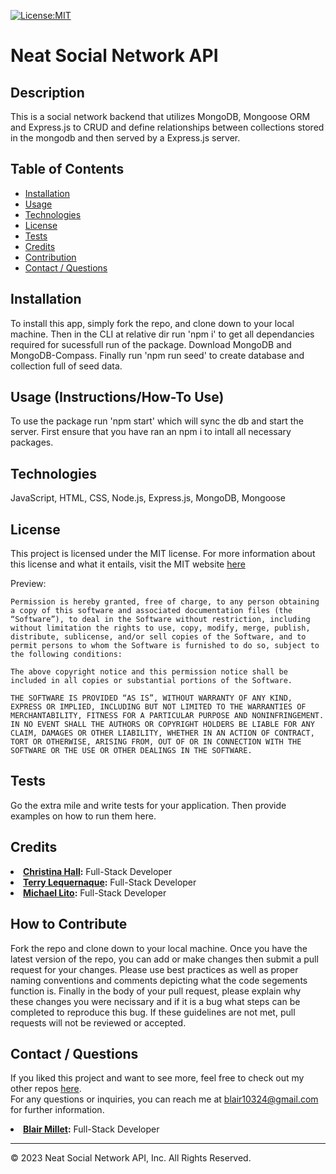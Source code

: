 [![License:MIT](https://img.shields.io/badge/License-MIT-yellow.svg)](https://opensource.org/licenses/MIT)

# Neat Social Network API

## Description
This is a social network backend that utilizes MongoDB, Mongoose ORM and Express.js to CRUD and define relationships between collections stored in the mongodb and then served by a Express.js server.


## Table of Contents
- [Installation](#installation)
- [Usage](#usage)
- [Technologies](#technologies)
- [License](#license)
- [Tests](#tests)
- [Credits](#credits)
- [Contribution](#how-to-contribute)
- [Contact / Questions](#contact--questions)


## Installation
To install this app, simply fork the repo, and clone down to your local machine. Then in the CLI at relative dir run 'npm i' to get all dependancies required for sucessfull run of the package. Download MongoDB and MongoDB-Compass. Finally run 'npm run seed' to create database and collection full of seed data.


## Usage (Instructions/How-To Use)
To use the package run 'npm start' which will sync the db and start the server.
First ensure that you have ran an npm i to intall all necessary packages. 


## Technologies
JavaScript, HTML, CSS, Node.js, Express.js, MongoDB, Mongoose


## License
This project is licensed under the MIT license. For more information about this license and what it entails, visit the MIT website <a href="https://opensource.org/licenses/MIT">here</a>

Preview:

    Permission is hereby granted, free of charge, to any person obtaining a copy of this software and associated documentation files (the “Software”), to deal in the Software without restriction, including without limitation the rights to use, copy, modify, merge, publish, distribute, sublicense, and/or sell copies of the Software, and to permit persons to whom the Software is furnished to do so, subject to the following conditions:

    The above copyright notice and this permission notice shall be included in all copies or substantial portions of the Software.

    THE SOFTWARE IS PROVIDED “AS IS”, WITHOUT WARRANTY OF ANY KIND, EXPRESS OR IMPLIED, INCLUDING BUT NOT LIMITED TO THE WARRANTIES OF MERCHANTABILITY, FITNESS FOR A PARTICULAR PURPOSE AND NONINFRINGEMENT. IN NO EVENT SHALL THE AUTHORS OR COPYRIGHT HOLDERS BE LIABLE FOR ANY CLAIM, DAMAGES OR OTHER LIABILITY, WHETHER IN AN ACTION OF CONTRACT, TORT OR OTHERWISE, ARISING FROM, OUT OF OR IN CONNECTION WITH THE SOFTWARE OR THE USE OR OTHER DEALINGS IN THE SOFTWARE.


## Tests
Go the extra mile and write tests for your application. Then provide examples on how to run them here.



## Credits
<li><strong><a href="https://github.com/alc0ve" target="_blank">Christina Hall</a>:</strong> Full-Stack Developer</li> 
<li><strong><a href="https://github.com/tlequernaque" target="_blank">Terry Lequernaque</a>:</strong> Full-Stack Developer</li>  
<li><strong><a href="https://github.com/Micklitodev" target="_blank">Michael Lito</a>:</strong> Full-Stack Developer</li>  


## How to Contribute
Fork the repo and clone down to your local machine. Once you have the latest version of the repo, you can add or make changes then submit a pull request for your changes. Please use best practices as well as proper naming conventions and comments depicting what the code segements function is. Finally in the body of your pull request, please explain why these changes you were necissary and if it is a bug what steps can be completed to reproduce this bug. If these guidelines are not met, pull requests will not be reviewed or accepted.

## Contact / Questions
If you liked this project and want to see more, feel free to check out my other repos [here](https://github.com/blairrrrwho).  
For any questions or inquiries, you can reach me at blair10324@gmail.com for further information.    


<li><strong><a href="https://github.com/blairrrrwho" target="_blank">Blair Millet</a>:</strong> Full-Stack Developer</li>  

- - - - 
© 2023 Neat Social Network API, Inc. All Rights Reserved.